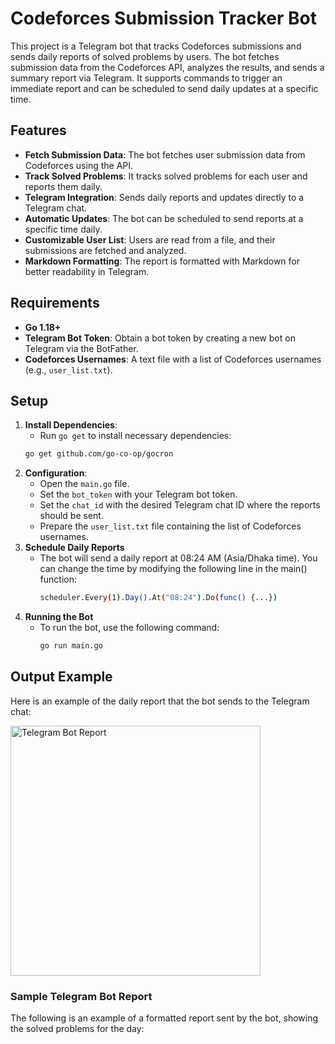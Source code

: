 # Codeforces Submission Tracker Bot

This project is a Telegram bot that tracks Codeforces submissions and sends daily reports of solved problems by users. The bot fetches submission data from the Codeforces API, analyzes the results, and sends a summary report via Telegram. It supports commands to trigger an immediate report and can be scheduled to send daily updates at a specific time.

## Features

- **Fetch Submission Data**: The bot fetches user submission data from Codeforces using the API.
- **Track Solved Problems**: It tracks solved problems for each user and reports them daily.
- **Telegram Integration**: Sends daily reports and updates directly to a Telegram chat.
- **Automatic Updates**: The bot can be scheduled to send reports at a specific time daily.
- **Customizable User List**: Users are read from a file, and their submissions are fetched and analyzed.
- **Markdown Formatting**: The report is formatted with Markdown for better readability in Telegram.

## Requirements

- **Go 1.18+**
- **Telegram Bot Token**: Obtain a bot token by creating a new bot on Telegram via the BotFather.
- **Codeforces Usernames**: A text file with a list of Codeforces usernames (e.g., `user_list.txt`).

## Setup

1. **Install Dependencies**:  
   - Run `go get` to install necessary dependencies:
    ```bash
    go get github.com/go-co-op/gocron
2. **Configuration**:  
   - Open the `main.go` file.
   - Set the `bot_token` with your Telegram bot token.
   - Set the `chat_id` with the desired Telegram chat ID where the reports should be sent.
   - Prepare the `user_list.txt` file containing the list of Codeforces usernames.
3. **Schedule Daily Reports**
   - The bot will send a daily report at 08:24 AM (Asia/Dhaka time). You can change the time by modifying the following line in the main() function:
     ```bash
     scheduler.Every(1).Day().At("08:24").Do(func() {...}) 

4. **Running the Bot**
   - To run the bot, use the following command:
     ```bash
     go run main.go

## Output Example

Here is an example of the daily report that the bot sends to the Telegram chat:

<img src="https://i.imgur.com/8tEH1Uh.jpeg" alt="Telegram Bot Report" width="400">

### Sample Telegram Bot Report

The following is an example of a formatted report sent by the bot, showing the solved problems for the day:

